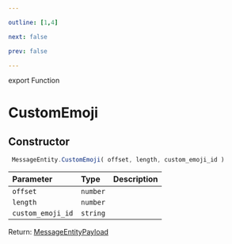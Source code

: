 ```yaml
---

outline: [1,4]

next: false

prev: false

---
```


export Function
# CustomEmoji

## Constructor
```ts
 MessageEntity.CustomEmoji( offset, length, custom_emoji_id )
 ```
| Parameter | Type | Description |
| :--- | :--- | :--- |
| `offset` | `number` | |
| `length` | `number` | |
| `custom_emoji_id` | `string` | |

Return: [MessageEntityPayload](../../../interfaces/MessageEntityPayload.md)

